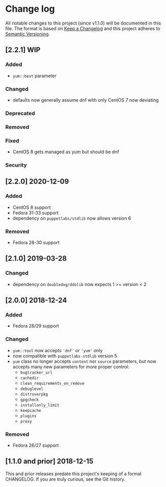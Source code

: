 <!--
This file is part of the doubledog-yum Puppet module.
Copyright 2018-2021 John Florian
SPDX-License-Identifier: GPL-3.0-or-later

Template

## [VERSION] WIP
### Added
### Changed
### Deprecated
### Removed
### Fixed
### Security

-->

# Change log

All notable changes to this project (since v1.1.0) will be documented in this file.  The format is based on [Keep a Changelog](http://keepachangelog.com/en/1.0.0/) and this project adheres to [Semantic Versioning](http://semver.org).

## [2.2.1] WIP
### Added
- `yum::best` parameter
### Changed
- defaults now generally assume dnf with only CentOS 7 now deviating
### Deprecated
### Removed
### Fixed
- CentOS 8 gets managed as yum but should be dnf
### Security

## [2.2.0] 2020-12-09
### Added
- CentOS 8 support
- Fedora 31-33 support
- dependency on `puppetlabs/stdlib` now allows version 6
### Removed
- Fedora 28-30 support

## [2.1.0] 2019-03-28
### Changed
- dependency on `doubledog/ddolib` now expects 1 >= version < 2

## [2.0.0] 2018-12-24
### Added
- Fedora 28/29 support
### Changed
- `yum::tool` now accepts `'dnf'` or `'yum'` only
- now compatible with `puppetlabs-stdlib` version 5
- `yum` class no longer accepts `content` nor `source` parameters, but now accepts many new parameters for more proper control:
    - `bugtracker_url`
    - `cachedir`
    - `clean_requirements_on_remove`
    - `debuglevel`
    - `distroverpkg`
    - `gpgcheck`
    - `installonly_limit`
    - `keepcache`
    - `plugins`
    - `proxy`
### Removed
- Fedora 26/27 support

## [1.1.0 and prior] 2018-12-15

This and prior releases predate this project's keeping of a formal CHANGELOG.  If you are truly curious, see the Git history.
